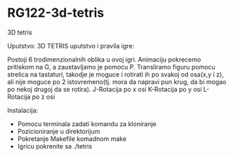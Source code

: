 # RG122-3d-tetris
3D tetris

Uputstvo:
3D TETRIS uputstvo i pravila igre:

Postoji 6 trodimenzionalnih oblika u ovoj igri. Animaciju pokrecemo pritiskom na G, a zaustavljamo je pomocu P. Transliramo figuru pomocu strelica na tastaturi, takodje je moguce i rotirati ih po svakoj od osa(x,y i z), ali nije moguce po 2 istovremeno(tj. mora da napravi pun krug, da bi mogao po nekoj drugoj da se rotira).
J-Rotacija po x osi
K-Rotacija po y osi
L-Rotacija po z osi

Instalacija:
- Pomocu terminala zadati komandu za kloniranje 
- Pozicioniranje u direktorijum
- Pokretanje Makefile komadnom make
- Igricu pokrenite sa ./tetris



